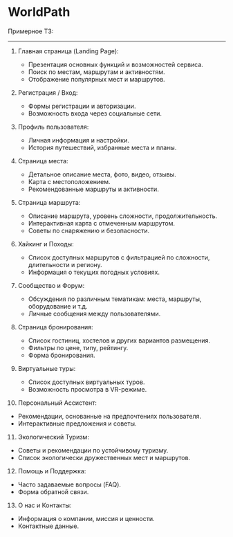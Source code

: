 # WorldPath

Примерное ТЗ:

---

1. Главная страница (Landing Page):
   - Презентация основных функций и возможностей сервиса.
   - Поиск по местам, маршрутам и активностям.
   - Отображение популярных мест и маршрутов.

2. Регистрация / Вход:
   - Формы регистрации и авторизации.
   - Возможность входа через социальные сети.

3. Профиль пользователя:
   - Личная информация и настройки.
   - История путешествий, избранные места и планы.

4. Страница места:
   - Детальное описание места, фото, видео, отзывы.
   - Карта с местоположением.
   - Рекомендованные маршруты и активности.

5. Страница маршрута:
   - Описание маршрута, уровень сложности, продолжительность.
   - Интерактивная карта с отмеченным маршрутом.
   - Советы по снаряжению и безопасности.

6. Хайкинг и Походы:
   - Список доступных маршрутов с фильтрацией по сложности, длительности и региону.
   - Информация о текущих погодных условиях.

7. Сообщество и Форум:
   - Обсуждения по различным тематикам: места, маршруты, оборудование и т.д.
   - Личные сообщения между пользователями.

8. Страница бронирования:
   - Список гостиниц, хостелов и других вариантов размещения.
   - Фильтры по цене, типу, рейтингу.
   - Форма бронирования.

9. Виртуальные туры:
   - Список доступных виртуальных туров.
   - Возможность просмотра в VR-режиме.

10. Персональный Ассистент:
   - Рекомендации, основанные на предпочтениях пользователя.
   - Интерактивные предложения и советы.

11. Экологический Туризм:
   - Советы и рекомендации по устойчивому туризму.
   - Список экологически дружественных мест и маршрутов.

12. Помощь и Поддержка:
   - Часто задаваемые вопросы (FAQ).
   - Форма обратной связи.

13. О нас и Контакты:
   - Информация о компании, миссия и ценности.
   - Контактные данные.
